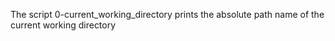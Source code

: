 The script 0-current_working_directory prints the absolute path name of the current working directory

